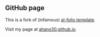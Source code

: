 ## GitHub page

This is a fork of (infamous) [al-folio template](https://github.com/alshedivat/al-folio/).

Visit my page at [ahans30.github.io](ahans30.github.io).